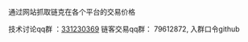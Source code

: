 通过网站抓取链克在各个平台的交易价格

技术讨论qq群 ：[331230369](https://jq.qq.com/?_wv=1027&k=4ADDSev)
链客交易qq群： 79612872, 入群口令github
